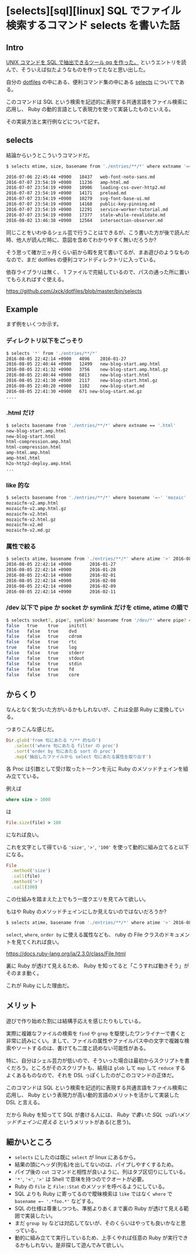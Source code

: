 # [selects][sql][linux] SQL でファイル検索するコマンド selects を書いた話


## Intro

[UNIX コマンドを SQL で抽出できるツール qq を作った。](http://mattn.kaoriya.net/software/lang/go/20160805190022.htm) というエントリを読んで、そういえば似たようなものを作ってたなと思い出した。

自分の [dotfiles](https://github.com/jxck/dotfiles) の中にある、便利コマンド集の中にある [selects](https://github.com/Jxck/dotfiles/blob/master/bin/selects) についてである。

このコマンドは SQL という検索を記述的に表現する共通言語をファイル検索に応用し、 Ruby の動的言語として表現力を使って実装したものといえる。

その実装方法と実行例などについて記す。


## selects

結論からいうとこういうコマンドだ。


```sh
$ selects mtime, size, basename from './entries/**/*' where extname '==' '.md' and size '>' 1000 order by mtime

2016-07-06 22:45:44 +0900	18437	web-font-noto-sans.md
2016-07-07 23:54:19 +0900	11236	amp-html.md
2016-07-07 23:54:19 +0900	10906	loading-css-over-http2.md
2016-07-07 23:54:19 +0900	14171	preload.md
2016-07-07 23:54:19 +0900	10279	svg-font-base-ui.md
2016-07-07 23:54:19 +0900	14168	public-key-pinning.md
2016-07-07 23:54:19 +0900	12291	service-worker-tutorial.md
2016-07-07 23:54:19 +0900	17377	stale-while-revalidate.md
2016-08-02 13:46:38 +0900	12564	intersection-observer.md
```

同じことをいわゆるシェル芸で行うことはできるが、こう書いた方が後で読んだ時、他人が読んだ時に、意図を含めてわかりやすく無いだろうか?

そう思って確か三ヶ月くらい前から暇を見て書いてるが、まあ遊びのようなものなので、まだ dotfiles の便利コマンドディレクトリに入っている。

依存ライブラリは無く、 1 ファイルで完結しているので、パスの通った所に置いてもらえればすぐ使える。

<https://github.com/Jxck/dotfiles/blob/master/bin/selects>


## Example

まず例をいくつか示す。


### ディレクトリ以下をごっそり


```sh
$ selects '*' from './entries/**/*'
2016-08-05 22:42:14 +0900	4096	2016-01-27
2016-08-05 22:40:44 +0900	12499	new-blog-start.amp.html
2016-08-05 22:41:32 +0900	3756	new-blog-start.amp.html.gz
2016-08-05 22:40:44 +0900	6813	new-blog-start.html
2016-08-05 22:41:30 +0900	2117	new-blog-start.html.gz
2016-08-05 22:40:20 +0900	1102	new-blog-start.md
2016-08-05 22:41:30 +0900	671	new-blog-start.md.gz
....
```


### .html だけ


```sh
$ selects basename from './entries/**/*' where extname == '.html'
new-blog-start.amp.html
new-blog-start.html
html-compression.amp.html
html-compression.html
amp-html.amp.html
amp-html.html
h2o-http2-deploy.amp.html
...
```


### like 的な


```sh
$ selects basename from './entries/**/*' where basename '=~' 'mozaic'
mozaicfm-v2.amp.html
mozaicfm-v2.amp.html.gz
mozaicfm-v2.html
mozaicfm-v2.html.gz
mozaicfm-v2.md
mozaicfm-v2.md.gz
```


### 属性で絞る


```sh
$ selects atime, basename from './entries/**/*' where atime '>' 2016-08-01 and directory? == true
2016-08-05 22:42:14 +0900       2016-01-27
2016-08-05 22:42:14 +0900       2016-01-28
2016-08-05 22:42:14 +0900       2016-02-01
2016-08-05 22:42:14 +0900       2016-02-08
2016-08-05 22:42:14 +0900       2016-02-09
2016-08-05 22:42:14 +0900       2016-02-11
```


### /dev 以下で pipe か socket か symlink だけを ctime, atime の順で


```sh
$ selects socket?, pipe?, symlink? basename from '/dev/*' where pipe? == true or socket? == true or symlink? == true order by atime, ctime
false   true    true    initctl
false   false   true    dvd
false   false   true    cdrom
false   false   true    rtc
true    false   true    log
false   false   true    stderr
false   false   true    stdout
false   false   true    stdin
false   false   true    fd
false   false   true    core
```


## からくり

なんとなく気づいた方がいるかもしれないが、これは全部 Ruby に変換している。

つまりこんな感じだ。


```ruby
Dir.glob('from 句にあたる */** 的なの')
   .select('where 句にあたる filter の proc')
   .sort('order by 句にあたる sort の proc')
   .map('抽出したファイルから select 句にあたる属性を取り出す')
```

各 Proc は引数として受け取ったトークンを元に Ruby のメソッドチェインを組み立てている。

例えば


```sql
where size > 1000
```

は


```ruby
File.size(file) > 100
```

になれば良い。

これを文字として得ている `'size'`, `'>'`, `'100'` を使って動的に組み立てると以下になる。


```ruby
File
  .method('size')
  .call(file)
  .method('>')
  .call(100)
```

この仕組みを踏まえた上でもう一度クエリを見てみて欲しい。

もはや Ruby のメソッドチェインにしか見えないのではないだろうか?


```sh
$ selects atime, basename from './entries/**/*' where atime '>' 2016-08-01 and directory? == true
```

`select`, `where`, `order by` に使える属性なども、 ruby の File クラスのドキュメントを見てくれれば良い。

<https://docs.ruby-lang.org/ja/2.3.0/class/File.html>

裏に Ruby が透けて見えるため、 Ruby を知ってると「こうすれば動きそう」がそのまま動く。

これが Ruby にした理由だ。


## メリット

遊びで作り始めた割には結構手応えを感じたりもしている。

実際に複雑なファイルの検索を `find` や `grep` を駆使したワンライナーで書くと非常に読みにくい。まして、ファイルの属性やファイルパス中の文字で複雑な検索やソートするのは、書けても二度と読めない可能性がある。

特に、自分はシェル芸力が低いので、そういった場合は最初からスクリプトを書くだろう。ところがそのスクリプトも、結局は `glob` して `map` して `reduce` するよくあるものなので、それを DSL っぽくしたのがこのコマンドの正体だ。

このコマンドは SQL という検索を記述的に表現する共通言語をファイル検索に応用し、 Ruby という表現力が高い動的言語のメリットを活かして実装した DSL と言える。

だから Ruby を知ってて SQL が書ける人には、 *Ruby で書いた SQL っぽいメソッドチェインに見える* というメリットがある(と思う)。


## 細かいところ

- `selects` にしたのは既に `select` が linux にあるから。
- 結果の頭にヘッダ(列名)を出してないのは、パイプしやすくするため。
- パイプ後の `cut` コマンドと相性が良いように、列はタブ区切りにしている。
- `'*'`, `'<'`,  `'>'` は Shell で意味を持つのでクオートが必要。
- Ruby の `File` と `File::Stat` のメソッドを呼べるようにしている。
- SQL よりも Ruby に寄ってるので曖昧検索は `like` ではなく `where` で `basename =~ '.*foo.*'` などする。
- SQL の仕様は尊重しつつも、準拠よりあくまで裏の Ruby が透けて見える範囲で実装したい。
- まだ `group by` などは対応してないが、そのくらいはやっても良いかなと思っている。
- 動的に組み立てて実行しているため、上手くやれば任意の Ruby が実行できるかもしれない。是非探して遊んでみて欲しい。
